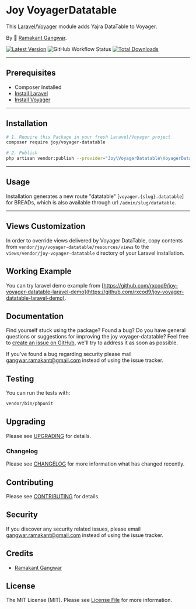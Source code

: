 # Joy VoyagerDatatable

This [Laravel](https://laravel.com/)/[Voyager](https://voyager.devdojo.com/) module adds Yajra DataTable to Voyager.

By 🐼 [Ramakant Gangwar](https://github.com/rxcod9).

[![Latest Version](https://img.shields.io/github/v/release/rxcod9/joy-voyager-datatable?style=flat-square)](https://github.com/rxcod9/joy-voyager-datatable/releases)
![GitHub Workflow Status](https://img.shields.io/github/workflow/status/rxcod9/joy-voyager-datatable/run-tests?label=tests)
[![Total Downloads](https://img.shields.io/packagist/dt/joy/voyager-datatable.svg?style=flat-square)](https://packagist.org/packages/joy/voyager-datatable)

---

## Prerequisites

*   Composer Installed
*   [Install Laravel](https://laravel.com/docs/installation)
*   [Install Voyager](https://github.com/the-control-group/voyager)

---

## Installation

```bash
# 1. Require this Package in your fresh Laravel/Voyager project
composer require joy/voyager-datatable

# 2. Publish
php artisan vendor:publish --provider="Joy\VoyagerDatatable\VoyagerDatatableServiceProvider"
```

---

## Usage

Installation generates a new route "datatable" [``voyager.{slug}.datatable``] for BREADs, which is also available through url ``/admin/slug/datatable``.

---

## Views Customization

In order to override views delivered by Voyager DataTable, copy contents from ``vendor/joy/voyager-datatable/resources/views`` to the ``views/vendor/joy-voyager-datatable`` directory of your Laravel installation.

## Working Example

You can try laravel demo example from [https://github.com/rxcod9/joy-voyager-datatable-laravel-demo](https://github.com/rxcod9/joy-voyager-datatable-laravel-demo).

## Documentation

Find yourself stuck using the package? Found a bug? Do you have general questions or suggestions for improving the joy voyager-datatable? Feel free to [create an issue on GitHub](https://github.com/rxcod9/joy-voyager-datatable/issues), we'll try to address it as soon as possible.

If you've found a bug regarding security please mail [gangwar.ramakant@gmail.com](mailto:gangwar.ramakant@gmail.com) instead of using the issue tracker.

## Testing

You can run the tests with:

```bash
vendor/bin/phpunit
```

## Upgrading

Please see [UPGRADING](UPGRADING.md) for details.

### Changelog

Please see [CHANGELOG](CHANGELOG.md) for more information what has changed recently.

## Contributing

Please see [CONTRIBUTING](CONTRIBUTING.md) for details.

## Security

If you discover any security related issues, please email [gangwar.ramakant@gmail.com](mailto:gangwar.ramakant@gmail.com) instead of using the issue tracker.

## Credits

- [Ramakant Gangwar](https://github.com/rxcod9)

## License

The MIT License (MIT). Please see [License File](LICENSE.md) for more information.
